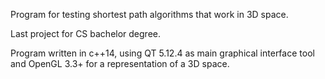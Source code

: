 Program for testing shortest path algorithms that work in 3D space.

Last project for CS bachelor degree.

Program written in c++14, using QT 5.12.4 as main graphical interface tool and OpenGL 3.3+ for a representation of a 3D space.
